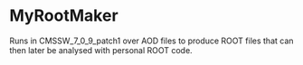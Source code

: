 MyRootMaker
===========
Runs in CMSSW_7_0_9_patch1 over AOD files to produce ROOT files that can then later be analysed with personal ROOT code.
